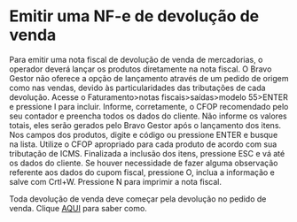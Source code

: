 
# Emitir uma NF-e de devolução de venda

Para emitir uma nota fiscal de devolução de venda de mercadorias, o operador deverá lançar os produtos diretamente na nota fiscal. O Bravo Gestor não oferece a opção de lançamento através de um pedido de origem como nas vendas, devido às particularidades das tributações de cada devolução. Acesse o Faturamento>notas fiscais>saídas>modelo 55>ENTER e pressione I para incluir. Informe, corretamente, o CFOP recomendado pelo seu contador e preencha todos os dados do cliente. Não informe os valores totais, eles serão gerados pelo Bravo Gestor após o lançamento dos itens. Nos campos dos produtos, digite e código ou pressione ENTER e busque na lista. Utilize o CFOP apropriado para cada produto de acordo com sua tributação de ICMS. Finalizada a inclusão dos itens, pressione ESC  e vá até os dados do cliente. Se houver necessidade de fazer alguma observação referente aos dados do cupom fiscal, pressione O, inclua a informação e salve com Crtl+W. Pressione N para imprimir a nota fiscal.

Toda devolução de venda deve começar pela devolução no pedido de venda. Clique [AQUI](../Pre-venda/devolucao-de-venda.md) para saber como.